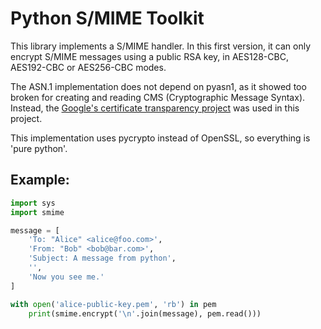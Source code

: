Python S/MIME Toolkit
=====================

This library implements a S/MIME handler. In this first version, it can only
encrypt S/MIME messages using a public RSA key, in AES128-CBC, AES192-CBC or
AES256-CBC modes.

The ASN.1 implementation does not depend on pyasn1, as it showed too broken for
creating and reading CMS (Cryptographic Message Syntax). Instead, the [Google's
certificate transparency project](https://www.certificate-transparency.org/)
was used in this project.

This implementation uses pycrypto instead of OpenSSL, so everything is 'pure
python'.


Example:
--------

```python
import sys
import smime

message = [
    'To: "Alice" <alice@foo.com>',
    'From: "Bob" <bob@bar.com>',
    'Subject: A message from python',
    '',
    'Now you see me.'
]

with open('alice-public-key.pem', 'rb') in pem
    print(smime.encrypt('\n'.join(message), pem.read()))
```

